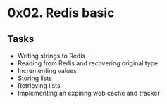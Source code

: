 # 0x02. Redis basic

## Tasks
- Writing strings to Redis
- Reading from Redis and recovering original type
- Incrementing values
- Storing lists
- Retrieving lists
- Implementing an expiring web cache and tracker

